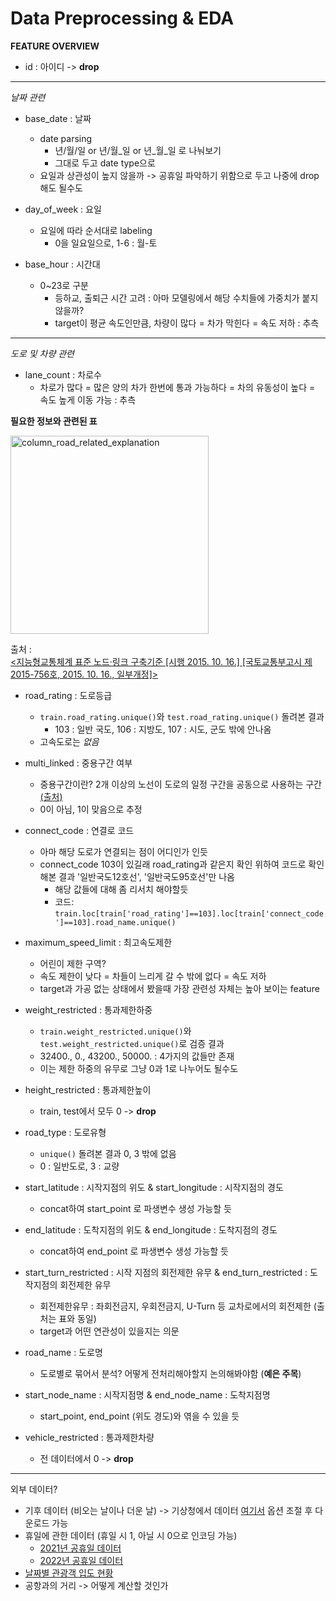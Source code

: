 # Data Preprocessing & EDA

**FEATURE OVERVIEW**

- id : 아이디 -> **drop**

---
*날짜 관련*

- base_date : 날짜  
    - date parsing
        - 년/월/일 or 년/월_일 or 년_월_일 로 나눠보기
        - 그대로 두고 date type으로
    - 요일과 상관성이 높지 않을까 -> 공휴일 파악하기 위함으로 두고 나중에 drop해도 될수도

- day_of_week : 요일  
    - 요일에 따라 순서대로 labeling
        - 0을 일요일으로, 1-6 : 월-토

- base_hour : 시간대  
    - 0~23로 구분
        - 등하교, 출퇴근 시간 고려 : 아마 모델링에서 해당 수치들에 가중치가 붙지 않을까?
        - target이 평균 속도인만큼, 차량이 많다 = 차가 막힌다 = 속도 저하 : 추측

---
*도로 및 차량 관련*

- lane_count : 차로수  
    - 차로가 많다 = 많은 양의 차가 한번에 통과 가능하다 = 차의 유동성이 높다 = 속도 높게 이동 가능 : 추측

**필요한 정보와 관련된 표**

<img width="317" alt="column_road_related_explanation" src="https://user-images.githubusercontent.com/111053011/221128235-fc2f35f1-7275-4e02-830a-028d0fd08e82.png">

출처 :  
[<지능형교통체계 표준 노드·링크 구축기준 [시행 2015. 10. 16.] [국토교통부고시 제2015-756호, 2015. 10. 16., 일부개정]>](https://www.law.go.kr/LSW/admRulInfoP.do?admRulSeq=2100000029728)


- road_rating : 도로등급  
    - `train.road_rating.unique()`와 `test.road_rating.unique()` 돌려본 결과 
        - 103 : 일반 국도, 106 : 지방도, 107 : 시도, 군도 밖에 안나옴
    - 고속도로는 *없음*

- multi_linked : 중용구간 여부  
    - 중용구간이란? 2개 이상의 노선이 도로의 일정 구간을 공동으로 사용하는 구간 [(출처)](https://www.semanticscholar.org/paper/%EC%9D%BC%EB%B0%98%EA%B5%AD%EB%8F%84-%EC%A4%91%EC%9A%A9%EA%B5%AC%EA%B0%84%EC%9D%98-%EC%8B%9C%EA%B0%84%EC%A0%81-%EC%A0%95%EB%B3%B4%EA%B4%80%EB%A6%AC%EC%97%90-%EB%8C%80%ED%95%9C-%EC%97%B0%EA%B5%AC-%EC%84%9C%EC%9E%AC%ED%99%94-%EC%84%B1%EC%A0%95%EA%B3%A4/5c905f83ce13879d65c10fc1c92b1ef20d3b402f)
    - 0이 아님, 1이 맞음으로 추정

- connect_code : 연결로 코드  
    - 아마 해당 도로가 연결되는 점이 어디인가 인듯
    - connect_code 103이 있길래 road_rating과 같은지 확인 위하여 코드로 확인해본 결과 '일반국도12호선', '일반국도95호선'만 나옴
        - 해당 값들에 대해 좀 리서치 해야할듯
        - 코드: `train.loc[train['road_rating']==103].loc[train['connect_code']==103].road_name.unique()`

- maximum_speed_limit : 최고속도제한  
    - 어린이 제한 구역?
    - 속도 제한이 낮다 = 차들이 느리게 갈 수 밖에 없다 = 속도 저하
    - target과 가공 없는 상태에서 봤을때 가장 관련성 자체는 높아 보이는 feature

- weight_restricted : 통과제한하중  
    - `train.weight_restricted.unique()`와 `test.weight_restricted.unique()`로 검증 결과
    - 32400., 0., 43200., 50000. : 4가지의 값들만 존재
    - 이는 제한 하중의 유무로 그냥 0과 1로 나누어도 될수도

- height_restricted : 통과제한높이  
    - train, test에서 모두 0 -> **drop**

- road_type : 도로유형  
    - `unique()` 돌려본 결과 0, 3 밖에 없음
    - 0 : 일반도로, 3 : 교량

- start_latitude : 시작지점의 위도 & start_longitude : 시작지점의 경도  
    - concat하여 start_point 로 파생변수 생성 가능할 듯

- end_latitude : 도착지점의 위도 & end_longitude : 도착지점의 경도  
    - concat하여 end_point 로 파생변수 생성 가능할 듯

- start_turn_restricted : 시작 지점의 회전제한 유무 & end_turn_restricted : 도작지점의 회전제한 유무
    - 회전제한유무 : 좌회전금지, 우회전금지, U-Turn 등 교차로에서의 회전제한 (출처는 표와 동일)
    - target과 어떤 연관성이 있을지는 의문

- road_name : 도로명  
    - 도로별로 묶어서 분석? 어떻게 전처리해야할지 논의해봐야함 (**예은 주목**)

- start_node_name : 시작지점명 & end_node_name : 도착지점명  
    - start_point, end_point (위도 경도)와 엮을 수 있을 듯

- vehicle_restricted : 통과제한차량  
    - 전 데이터에서 0 -> **drop**

---

외부 데이터?  
- 기후 데이터 (비오는 날이나 더운 날) -> 기상청에서 데이터 [여기서](https://data.kma.go.kr/climate/RankState/selectRankStatisticsDivisionList.do?pgmNo=179) 옵션 조절 후 다운로드 가능
- 휴일에 관한 데이터 (휴일 시 1, 아닐 시 0으로 인코딩 가능)
    - [2021년 공휴일 데이터](https://search.naver.com/search.naver?sm=tab_hty.top&where=nexearch&query=2021+%EA%B3%B5%ED%9C%B4%EC%9D%BC&oquery=2022+%EA%B3%B5%ED%9C%B4%EC%9D%BC&tqi=h2u%2FLdprvh8ssMTI%2BEwssssssud-119076)
    - [2022년 공휴일 데이터](https://search.naver.com/search.naver?sm=tab_hty.top&where=nexearch&query=2022+%EA%B3%B5%ED%9C%B4%EC%9D%BC&oquery=2021+%EA%B3%B5%ED%9C%B4%EC%9D%BC&tqi=h3Lx0sprvh8ssPXKm8hssssss98-520113)
- [날짜별 관광객 입도 현황](https://www.jeju.go.kr/open/open/iopenboard.htm?category=1035)
- 공항과의 거리 -> 어떻게 계산할 것인가
